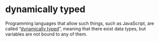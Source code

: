 # dynamically typed

Programming languages that allow such things, such as JavaScript, are called “[dynamically typed](https://developer.mozilla.org/en-US/docs/Glossary/Dynamic_typing)”, meaning that there exist data types, but variables are not bound to any of them.